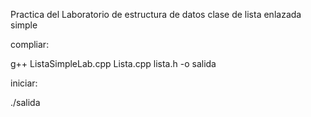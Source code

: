 Practica del Laboratorio de estructura de datos
clase de lista enlazada simple

compliar:

g++ ListaSimpleLab.cpp Lista.cpp lista.h  -o salida

iniciar:

 ./salida
